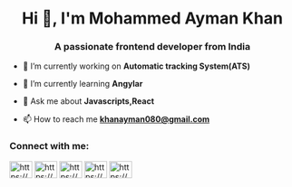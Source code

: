 <h1 align="center">Hi 👋, I'm Mohammed Ayman Khan</h1>
<h3 align="center">A passionate frontend developer from India</h3>

- 🔭 I’m currently working on **Automatic tracking System(ATS)**

- 🌱 I’m currently learning **Angylar**

- 💬 Ask me about **Javascripts,React**

- 📫 How to reach me **khanayman080@gmail.com**

<h3 align="left">Connect with me:</h3>
<p align="left">
<a href="https://dev.to/https://app.daily.dev/ayman16" target="blank"><img align="center" src="https://raw.githubusercontent.com/rahuldkjain/github-profile-readme-generator/master/src/images/icons/Social/devto.svg" alt="https://app.daily.dev/ayman16" height="30" width="40" /></a>
<a href="https://twitter.com/https://x.com/k7_ayman" target="blank"><img align="center" src="https://raw.githubusercontent.com/rahuldkjain/github-profile-readme-generator/master/src/images/icons/Social/twitter.svg" alt="https://x.com/k7_ayman" height="30" width="40" /></a>
<a href="https://linkedin.com/in/https://www.linkedin.com/in/mohammed-ayman-khan-370319263/" target="blank"><img align="center" src="https://raw.githubusercontent.com/rahuldkjain/github-profile-readme-generator/master/src/images/icons/Social/linked-in-alt.svg" alt="https://www.linkedin.com/in/mohammed-ayman-khan-370319263/" height="30" width="40" /></a>
<a href="https://stackoverflow.com/users/https://stackoverflow.com/users/24126033/mohammed-ayman-khan" target="blank"><img align="center" src="https://raw.githubusercontent.com/rahuldkjain/github-profile-readme-generator/master/src/images/icons/Social/stack-overflow.svg" alt="https://stackoverflow.com/users/24126033/mohammed-ayman-khan" height="30" width="40" /></a>
<a href="https://instagram.com/https://www.instagram.com/ayman.drafs" target="blank"><img align="center" src="https://raw.githubusercontent.com/rahuldkjain/github-profile-readme-generator/master/src/images/icons/Social/instagram.svg" alt="https://www.instagram.com/ayman.drafs" height="30" width="40" /></a>
</p>

